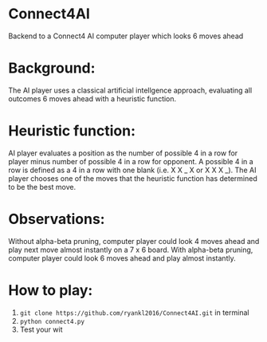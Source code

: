 # Connect4AI
Backend to a Connect4 AI computer player which looks 6 moves ahead

# Background: 
The AI player uses a classical artificial intellgence approach, evaluating all outcomes 6 moves ahead with a heuristic function. 

# Heuristic function:
AI player evaluates a position as the number of possible 4 in a row for player minus number of possible 4 in a row for opponent. A possible 4 in a row is defined as a 4 in a row with one blank (i.e. X X _ X or X X X _). The AI player chooses one of the moves that the heuristic function has determined to be the best move.

# Observations:
Without alpha-beta pruning, computer player could look 4 moves ahead and play next move almost instantly on a 7 x 6 board. 
With alpha-beta pruning, computer player could look 6 moves ahead and play almost instantly.

# How to play:
1. ```git clone https://github.com/ryankl2016/Connect4AI.git``` in terminal
2. ```python connect4.py```
3. Test your wit
